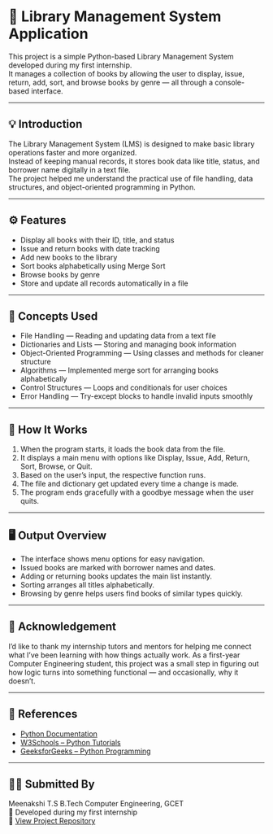 # 📘 Library Management System Application  

This project is a simple Python-based Library Management System developed during my first internship.  
It manages a collection of books by allowing the user to display, issue, return, add, sort, and browse books by genre — all through a console-based interface.  

---

## 💡 Introduction  

The Library Management System (LMS) is designed to make basic library operations faster and more organized.  
Instead of keeping manual records, it stores book data like title, status, and borrower name digitally in a text file.  
The project helped me understand the practical use of file handling, data structures, and object-oriented programming in Python.  

---

## ⚙️ Features  

- Display all books with their ID, title, and status  
- Issue and return books with date tracking  
- Add new books to the library  
- Sort books alphabetically using Merge Sort  
- Browse books by genre  
- Store and update all records automatically in a file  

---

## 🧠 Concepts Used  

- File Handling — Reading and updating data from a text file  
- Dictionaries and Lists — Storing and managing book information  
- Object-Oriented Programming — Using classes and methods for cleaner structure  
- Algorithms — Implemented merge sort for arranging books alphabetically  
- Control Structures — Loops and conditionals for user choices  
- Error Handling — Try-except blocks to handle invalid inputs smoothly  

---

## 🔄 How It Works  

1. When the program starts, it loads the book data from the file.  
2. It displays a main menu with options like Display, Issue, Add, Return, Sort, Browse, or Quit.  
3. Based on the user’s input, the respective function runs.  
4. The file and dictionary get updated every time a change is made.  
5. The program ends gracefully with a goodbye message when the user quits.  

---

## 🖥️ Output Overview  

- The interface shows menu options for easy navigation.  
- Issued books are marked with borrower names and dates.  
- Adding or returning books updates the main list instantly.  
- Sorting arranges all titles alphabetically.  
- Browsing by genre helps users find books of similar types quickly.  

---

## 🙏 Acknowledgement  

I’d like to thank my internship tutors and mentors for helping me connect what I’ve been learning with how things actually work.
As a first-year Computer Engineering student, this project was a small step in figuring out how logic turns into something functional — and occasionally, why it doesn’t.

---

## 🧾 References  

- [Python Documentation](https://docs.python.org/3/)  
- [W3Schools – Python Tutorials](https://www.w3schools.com/python/)  
- [GeeksforGeeks – Python Programming](https://www.geeksforgeeks.org/python-programming-language/)  

---

## 👩‍💻 Submitted By  
Meenakshi T.S
B.Tech Computer Engineering, GCET  
📅 Developed during my first internship  
🔗 [View Project Repository](https://github.com/nul-lhypothesis/Library-Management-System)
